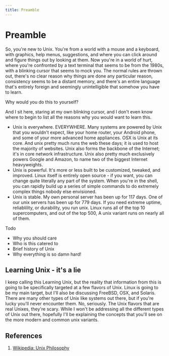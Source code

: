 ```yaml
---
title: Preamble
---
```


Preamble
========

So, you're new to Unix. You're from a world with a mouse and a keyboard, with
graphics, help menus, suggestions, and where you can click around and figure
things out by looking at them. Now you're in a world of hurt, where you're
confronted by a text terminal that seems to be from the 1980s, with a blinking
cursor that seems to mock you. The normal rules are thrown out, there's no clear
reason why things are done any particular reason, consistency seems to be a
distant memory, and there's an entire language that's entirely foreign and
seemingly unintelligible that somehow you have to learn.

Why would you do this to yourself?

And I sit here, staring at my own blinking cursor, and I don't even know where
to begin to list all the reasons why you would want to learn this.

 * Unix is everywhere. EVERYWHERE. Many systems are powered by Unix that you
   wouldn't expect, like your home router, your Android phone, and some of your
   more advanced home appliances. OSX is Unix at its core. And unix pretty much
   runs the web these days; it is used to host the majority of websites. Unix
   also forms the backbone of the Internet; it's in core network infrastructure.
   Unix also pretty much exclusively powers Google and Amazon, to name two of
   the biggest Internet heavyweights.
 * Unix is powerful. It's more or less built to be customized, tweaked, and
   improved. Linux itself is entirely open source - if you want, you can change
   quite literally any part of the system. When you're in the shell, you can
   rapidly build up a series of simple commands to do extremely complex things
   nobody else envisioned.
 * Unix is stable. My own personal server has been up for 117 days. One of our
   unix servers has been up for 779 days. If you need extreme uptime,
   reliablility, or durability, you run unix. Linux runs all of the top 10
   supercomputers, and out of the top 500, A unix variant runs on nearly all of
   them.

Todo

 * Why you should care
 * Who is this catered to
 * Brief history of Unix
 * Why everything is so damn hard!

Learning Unix - it's a lie
--------------------------

I keep calling this Learning Unix, but the reality that information from this
is going to be specifically targeted at a few flavors of Unix. Linux is going
to be my main target, but I'll also be discussing FreeBSD, OSX, and Solaris.
There are many other types of Unix like systems out there, but if you're lucky
you'll never encounter them. No, seriously. The Unix flavors that are real
Unixes, they're scary. While I won't be addressing all the different types of
Unix out there, hopefully I'll be explaining the concepts that you'll see on
the more modern and common unix variants.


References
----------

 1. [Wikipedia: Unix Philosophy](http://en.wikipedia.org/wiki/Unix_philosophy)
